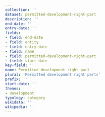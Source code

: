 ```yaml
---
collection: ''
dataset: permitted-development-right-part
description: ''
end-date: ''
entry-date: ''
fields:
- field: end-date
- field: entity
- field: entry-date
- field: name
- field: permitted-development-right-part
- field: start-date
key-field: ''
name: Permitted development right part
plural: 'Permitted development right parts'
prefix: ''
start-date: ''
themes:
- development
typology: category
wikidata: ''
wikipedia: ''
---
```

